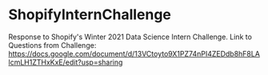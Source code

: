 # ShopifyInternChallenge
Response to Shopify's Winter 2021 Data Science Intern Challenge.
Link to Questions from Challenge: https://docs.google.com/document/d/13VCtoyto9X1PZ74nPI4ZEDdb8hF8LAlcmLH1ZTHxKxE/edit?usp=sharing
